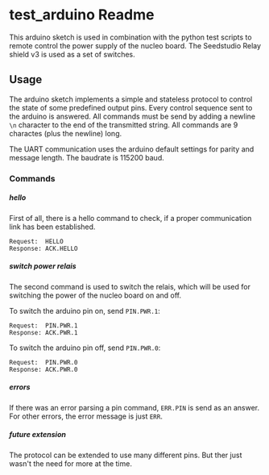 # test_arduino Readme

This arduino sketch is used in combination with the python test scripts to
remote control the power supply of the nucleo board.
The Seedstudio Relay shield v3 is used as a set of switches.

## Usage
The arduino sketch implements a simple and stateless protocol to control the
state of some predefined output pins.
Every control sequence sent to the arduino is answered.
All commands must be send by adding a newline `\n` character to the end of the transmitted string.
All commands are 9 charactes (plus the newline) long.

The UART communication uses the arduino default settings for parity and message
length.
The baudrate is 115200 baud.

### Commands

##### hello
First of all, there is a hello command to check, if a proper communication link
has been established.

```
Request:  HELLO
Response: ACK.HELLO
```

##### switch power relais
The second command is used to switch the relais, which will be used for
switching the power of the nucleo board on and off.

To switch the arduino pin on, send `PIN.PWR.1`:
```
Request:  PIN.PWR.1
Response: ACK.PWR.1
```

To switch the arduino pin off, send `PIN.PWR.0`:
```
Request:  PIN.PWR.0
Response: ACK.PWR.0
```


##### errors
If there was an error parsing a pin command, `ERR.PIN` is send as an answer.
For other errors, the error message is just `ERR`.


##### future extension
The protocol can be extended to use many different pins. But ther just wasn't
the need for more at the time.
